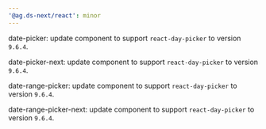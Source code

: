 ```yaml
---
'@ag.ds-next/react': minor
---
```


date-picker: update component to support `react-day-picker` to version `9.6.4`.

date-picker-next: update component to support `react-day-picker` to version `9.6.4`.

date-range-picker: update component to support `react-day-picker` to version `9.6.4`.

date-range-picker-next: update component to support `react-day-picker` to version `9.6.4`.